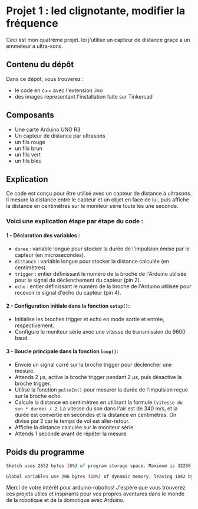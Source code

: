 # Projet 1 : led clignotante, modifier la fréquence
Ceci est mon quatrème projet. Ici j'utilise un capteur de distance graçe a un emmeteur a ultra-sons.


## Contenu du dépôt
Dans ce dépôt, vous trouverez :

- le code en c++ avec l'extension .ino
- des images representant l'installation faite sur Tinkercad

## Composants
- Une carte Arduino UNO R3
- Un capteur de distance par ultrasons
- un fils rouge
- un fils brun
- un fils vert
- un fils bleu

## Explication 
Ce code est conçu pour être utilisé avec un capteur de distance à ultrasons. Il mesure la distance entre le capteur et un objet en face de lui, puis affiche la distance en centimètres sur le moniteur série toute les une seconde.

### Voici une explication étape par étape du code :

#### 1 - Déclaration des variables :

- `duree` : variable longue pour stocker la durée de l'impulsion émise par le capteur (en microsecondes).
- `distance` : variable longue pour stocker la distance calculée (en centimètres).
- `trigger` : entier définissant le numéro de la broche de l'Arduino utilisée pour le signal de déclenchement du capteur (pin 2).
- `echo` : entier définissant le numéro de la broche de l'Arduino utilisée pour recevoir le signal d'écho du capteur (pin 4).

#### 2 - Configuration initiale dans la fonction `setup()`:

- Initialise les broches trigger et echo en mode sortie et entrée, respectivement.
- Configure le moniteur série avec une vitesse de transmission de 9600 baud.

#### 3 - Boucle principale dans la fonction `loop()`:

- Envoie un signal carré sur la broche trigger pour déclencher une mesure.
- Attends 2 µs, active la broche trigger pendant 2 µs, puis désactive la broche trigger.
- Utilise la fonction `pulseIn()` pour mesurer la durée de l'impulsion reçue sur la broche echo.
- Calcule la distance en centimètres en utilisant la formule `(vitesse du son * durée) / 2`. La vitesse du son dans l'air est de 340 m/s, et la durée est convertie en secondes et la distance en centimètres. On divise par 2 car le temps de vol est aller-retour.
- Affiche la distance calculée sur le moniteur série.
- Attends 1 seconde avant de répéter la mesure.


## Poids du programme
```sh
Sketch uses 2652 bytes (8%) of program storage space. Maximum is 32256 bytes.

Global variables use 206 bytes (10%) of dynamic memory, leaving 1842 bytes for local variables. Maximum is 2048 bytes.
```


Merci de votre intérêt pour arduino-robotics! J'espère que vous trouverez ces projets utiles et inspirants pour vos propres aventures dans le monde de la robotique et de la domotique avec Arduino.